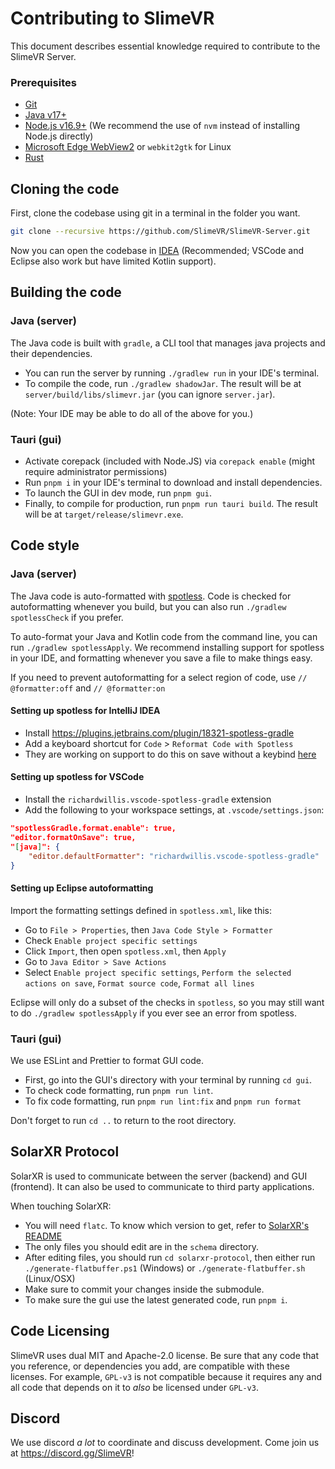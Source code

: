 # Contributing to SlimeVR

This document describes essential knowledge required to contribute to the SlimeVR Server.

### Prerequisites

- [Git](https://git-scm.com/downloads)
- [Java v17+](https://adoptium.net/temurin/releases/)
- [Node.js v16.9+](https://nodejs.org) (We recommend the use of `nvm` instead of installing Node.js directly)
- [Microsoft Edge WebView2](https://developer.microsoft.com/en-us/microsoft-edge/webview2/#download-section) or `webkit2gtk` for Linux
- [Rust](https://rustup.rs)

## Cloning the code
First, clone the codebase using git in a terminal in the folder you want.

```bash
git clone --recursive https://github.com/SlimeVR/SlimeVR-Server.git
```

Now you can open the codebase in [IDEA](https://www.jetbrains.com/idea/download/) (Recommended; VSCode and Eclipse also work but have limited Kotlin support).


## Building the code

### Java (server)

The Java code is built with `gradle`, a CLI tool that manages java projects and their
dependencies.
- You can run the server by running `./gradlew run` in your IDE's terminal.
- To compile the code, run `./gradlew shadowJar`. The result will
be at `server/build/libs/slimevr.jar` (you can ignore `server.jar`).

(Note: Your IDE may be able to do all of the above for you.)

### Tauri (gui)

- Activate corepack (included with Node.JS) via `corepack enable` (might require administrator permissions)
- Run `pnpm i` in your IDE's terminal to download and install dependencies.
- To launch the GUI in dev mode, run `pnpm gui`.
- Finally, to compile for production, run `pnpm run tauri build`. The result
will be at `target/release/slimevr.exe`.

## Code style

### Java (server)

The Java code is auto-formatted with [spotless](https://github.com/diffplug/spotless/tree/main/plugin-gradle).
Code is checked for autoformatting whenever you build, but you can also run
`./gradlew spotlessCheck` if you prefer.

To auto-format your Java and Kotlin code from the command line, you can run `./gradlew spotlessApply`.
We recommend installing support for spotless in your IDE, and formatting
whenever you save a file to make things easy.

If you need to prevent autoformatting for a select region of code, use
`// @formatter:off` and `// @formatter:on`

#### Setting up spotless for IntelliJ IDEA
* Install https://plugins.jetbrains.com/plugin/18321-spotless-gradle
* Add a keyboard shortcut for `Code` > `Reformat Code with Spotless`
* They are working on support to do this on save without a keybind
  [here](https://github.com/ragurney/spotless-intellij-gradle/issues/8)

#### Setting up spotless for VSCode
* Install the `richardwillis.vscode-spotless-gradle` extension
* Add the following to your workspace settings, at `.vscode/settings.json`:
```json
"spotlessGradle.format.enable": true,
"editor.formatOnSave": true,
"[java]": {
	"editor.defaultFormatter": "richardwillis.vscode-spotless-gradle"
}
```

#### Setting up Eclipse autoformatting
Import the formatting settings defined in `spotless.xml`, like this:
* Go to `File > Properties`, then `Java Code Style > Formatter`
* Check `Enable project specific settings`
* Click `Import`, then open `spotless.xml`, then `Apply`
* Go to `Java Editor > Save Actions`
* Select `Enable project specific settings`, `Perform the selected actions on save`,
`Format source code`, `Format all lines`

Eclipse will only do a subset of the checks in `spotless`, so you may still want to do
`./gradlew spotlessApply` if you ever see an error from spotless.

### Tauri (gui)

We use ESLint and Prettier to format GUI code.
- First, go into the GUI's directory with your terminal by running `cd gui`.
- To check code formatting, run `pnpm run lint`.
- To fix code formatting, run `pnpm run lint:fix` and `pnpm run format`

Don't forget to run `cd ..` to return to the root directory.

## SolarXR Protocol

SolarXR is used to communicate between the server (backend) and GUI (frontend).
It can also be used to communicate to third party applications.

When touching SolarXR:
- You will need `flatc`. To know which version to get, refer to
[SolarXR's README](https://github.com/SlimeVR/SolarXR-Protocol/blob/main/README.md#flatc)
- The only files you should edit are in the `schema` directory.
- After editing files, you should run `cd solarxr-protocol`, then either run
`./generate-flatbuffer.ps1` (Windows) or `./generate-flatbuffer.sh` (Linux/OSX)
- Make sure to commit your changes inside the submodule.
- To make sure the gui use the latest generated code, run `pnpm i`.

## Code Licensing
SlimeVR uses dual MIT and Apache-2.0 license. Be sure that any code that you reference,
or dependencies you add, are compatible with these licenses. For example, `GPL-v3` is
not compatible because it requires any and all code that depends on it to *also* be
licensed under `GPL-v3`.

## Discord
We use discord *a lot* to coordinate and discuss development. Come join us at
https://discord.gg/SlimeVR!
